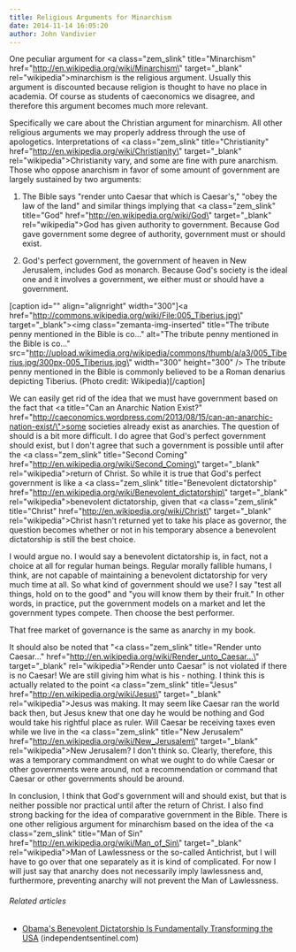 ```yaml
---
title: Religious Arguments for Minarchism
date: 2014-11-14 16:05:20
author: John Vandivier
---
```




One peculiar argument for <a class=\"zem_slink\" title=\"Minarchism\" href=\"http://en.wikipedia.org/wiki/Minarchism\" target=\"_blank\" rel=\"wikipedia\">minarchism</a> is the religious argument. Usually this argument is discounted because religion is thought to have no place in academia. Of course as students of caeconomics we disagree, and therefore this argument becomes much more relevant.

Specifically we care about the Christian argument for minarchism. All other religious arguments we may properly address through the use of apologetics. Interpretations of <a class=\"zem_slink\" title=\"Christianity\" href=\"http://en.wikipedia.org/wiki/Christianity\" target=\"_blank\" rel=\"wikipedia\">Christianity</a> vary, and some are fine with pure anarchism. Those who oppose anarchism in favor of some amount of government are largely sustained by two arguments:

1) The Bible says \"render unto Caesar that which is Caesar's,\" \"obey the law of the land\" and similar things implying that <a class=\"zem_slink\" title=\"God\" href=\"http://en.wikipedia.org/wiki/God\" target=\"_blank\" rel=\"wikipedia\">God</a> has given authority to government. Because God gave government some degree of authority, government must or should exist.

2) God's perfect government, the government of heaven in New Jerusalem, includes God as monarch. Because God's society is the ideal one and it involves a government, we either must or should have a government.

[caption id=\"\" align=\"alignright\" width=\"300\"]<a href=\"http://commons.wikipedia.org/wiki/File:005_Tiberius.jpg\" target=\"_blank\"><img class=\"zemanta-img-inserted\" title=\"The tribute penny mentioned in the Bible is co...\" alt=\"The tribute penny mentioned in the Bible is co...\" src=\"http://upload.wikimedia.org/wikipedia/commons/thumb/a/a3/005_Tiberius.jpg/300px-005_Tiberius.jpg\" width=\"300\" height=\"300\" /></a> The tribute penny mentioned in the Bible is commonly believed to be a Roman denarius depicting Tiberius. (Photo credit: Wikipedia)[/caption]

We can easily get rid of the idea that we must have government based on the fact that <a title=\"Can an Anarchic Nation Exist?\" href=\"http://caeconomics.wordpress.com/2013/08/15/can-an-anarchic-nation-exist/\">some societies already exist as anarchies</a>. The question of should is a bit more difficult. I do agree that God's perfect government should exist, but I don't agree that such a government is possible until after the <a class=\"zem_slink\" title=\"Second Coming\" href=\"http://en.wikipedia.org/wiki/Second_Coming\" target=\"_blank\" rel=\"wikipedia\">return of Christ</a>. So while it is true that God's perfect government is like a <a class=\"zem_slink\" title=\"Benevolent dictatorship\" href=\"http://en.wikipedia.org/wiki/Benevolent_dictatorship\" target=\"_blank\" rel=\"wikipedia\">benevolent dictatorship</a>, given that <a class=\"zem_slink\" title=\"Christ\" href=\"http://en.wikipedia.org/wiki/Christ\" target=\"_blank\" rel=\"wikipedia\">Christ</a> hasn't returned yet to take his place as governor, the question becomes whether or not in his temporary absence a benevolent dictatorship is still the best choice.

I would argue no. I would say a benevolent dictatorship is, in fact, not a choice at all for regular human beings. Regular morally fallible humans, I think, are not capable of maintaining a benevolent dictatorship for very much time at all. So what kind of government should we use? I say \"test all things, hold on to the good\" and \"you will know them by their fruit.\" In other words, in practice, put the government models on a market and let the government types compete. Then choose the best performer.

That free market of governance is the same as anarchy in my book.

It should also be noted that \"<a class=\"zem_slink\" title=\"Render unto Caesar...\" href=\"http://en.wikipedia.org/wiki/Render_unto_Caesar...\" target=\"_blank\" rel=\"wikipedia\">Render unto Caesar</a>\" is not violated if there is no Caesar! We are still giving him what is his - nothing. I think this is actually related to the point <a class=\"zem_slink\" title=\"Jesus\" href=\"http://en.wikipedia.org/wiki/Jesus\" target=\"_blank\" rel=\"wikipedia\">Jesus</a> was making. It may seem like Caesar ran the world back then, but Jesus knew that one day he would be nothing and God would take his rightful place as ruler. Will Caesar be receiving taxes even while we live in the <a class=\"zem_slink\" title=\"New Jerusalem\" href=\"http://en.wikipedia.org/wiki/New_Jerusalem\" target=\"_blank\" rel=\"wikipedia\">New Jerusalem</a>? I don't think so. Clearly, therefore, this was a temporary commandment on what we ought to do while Caesar or other governments were around, not a recommendation or command that Caesar or other governments should be around.

In conclusion, I think that God's government will and should exist, but that is neither possible nor practical until after the return of Christ. I also find strong backing for the idea of comparative government in the Bible. There is one other religious argument for minarchism based on the idea of the <a class=\"zem_slink\" title=\"Man of Sin\" href=\"http://en.wikipedia.org/wiki/Man_of_Sin\" target=\"_blank\" rel=\"wikipedia\">Man of Lawlessness</a> or the so-called Antichrist, but I will have to go over that one separately as it is kind of complicated. For now I will just say that anarchy does not necessarily imply lawlessness and, furthermore, preventing anarchy will not prevent the Man of Lawlessness.
<h6 class=\"zemanta-related-title\" style=\"font-size:1em;\">Related articles</h6>
<ul class=\"zemanta-article-ul\">
	<li class=\"zemanta-article-ul-li\"><a href=\"http://www.independentsentinel.com/obamas-benevolent-dictatorship-is-fundamentally-transforming-the-usa/\" target=\"_blank\">Obama's Benevolent Dictatorship Is Fundamentally Transforming the USA</a> (independentsentinel.com)</li>
</ul>